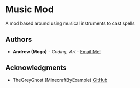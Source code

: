 # Music Mod

A mod based around using musical instruments to cast spells

## Authors

* **Andrew (Mogo)** - *Coding, Art* - [Email Me!](mailto:jimappleseed2@gmail.com)

## Acknowledgments

* TheGreyGhost (MinecraftByExample) [GitHub](https://github.com/TheGreyGhost)
